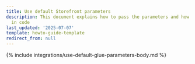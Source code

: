 ```yaml
---
title: Use default Storefront parameters
description: This document explains how to pass the parameters and how to use them
  in code
last_updated: '2025-07-07'
template: howto-guide-template
redirect_from: null
---
```


{% include integrations/use-default-glue-parameters-body.md %}
